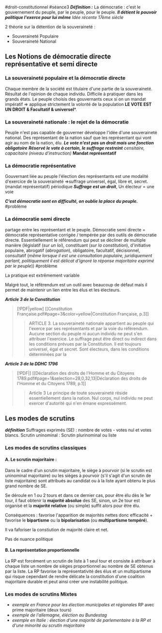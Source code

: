 #droit-constitutionnel #séance3
***Définition :***
La démocratie : c'est le gouvernement du peuple, par le peuple, pour le peuple.
***Il détient le pouvoir politique l'exerce pour lui même***
*Idée récente 17ème siècle*

2 théorie sur la détention de la souveraineté :
- Souveraineté Populaire
- Souveraineté National 

## Les Notions de démocratie directe représentative et semi directe
### La souveraineté populaire et la démocratie directe
Chaque membre de la société est titulaire d'une partie de la souveraineté. Résultat de l'opinion de chaque individu.
Difficile à pratiquer dans les grands états.
Le peuple choisis des gouvernants ceux si on un mandat impératif =>  applique strictement la volonté de la population
**LE VOTE EST UN DROIT & Facultatif & universel***.

### La souveraineté nationale : le rejet de la démocratie
Peuple n'est pas capable de gouverner développe l'idée d'une souveraineté national.
Des représentant de la nation sauf que les représentant qui vont agir au nom de la nation, élu.
***Le vote n'est pas un droit mais une fonction obligatoire***
***Réservé le vote à certain,  le suffrage restreint*** *censitaire, capacitaire (niveau d'instruction)*
**Mandat représentatif**

### La démocratie représentative
Gouvernant liée au peuple l'élection des représentants est une modalité d'exercice de la souveraineté
=>suffrage universel, égal, libre et, secret. (mandat représentatif) périodique
***Suffrage est un droit***,
Un électeur = une voie

***C'est démocratie sont en difficulté, on oublie la place du peuple.*** #problème 

### La démocratie semi directe
partage entre les représentant et le peuple.
Démocratie semi directe = démocratie représentative corrigée / tempérée par des outils de démocratie directe. Essentiellement le référendum qui peut se décliner de multiple manière (législatif (*sur un loi*), constituant (*sur la constitution*), d'initiative populaire, abrogatif (*abrogation*), obligatoire, facultatif, décisionnel, consultatif (*même lorsque il est une consultation populaire, juridiquement parlant, politiquement il est délicat d'ignoré la réponse majoritaire exprimé par le peuple*)) #problème 

La pratique est extrêmement variable

Malgré tout, le référendum est un outil avec beaucoup de défaut mais il permet de maintenir un lien entre les élus et les électeurs.

***Article 3 de  la Constitution***
> [!PDF|yellow] [[Constitution Française.pdf#page=3&color=yellow|Constitution Française, p.3]]
> > ARTICLE 3. La souveraineté nationale appartient au peuple qui l'exerce par ses représentants et par la voie du référendum. Aucune section du peuple ni aucun individu ne peut s'en attribuer l'exercice. Le suffrage peut être direct ou indirect dans les conditions prévues par la Constitution. Il est toujours universel, égal et secret. Sont électeurs, dans les conditions déterminées par la


***Article 3 de  la DDHC 1796***
> [!PDF|] [[Déclaration des droits de l'Homme et du Citoyens 1789.pdf#page=1&selection=28,0,32,13|Déclaration des droits de l'Homme et du Citoyens 1789, p.1]]
> > Article 3 Le principe de toute souveraineté réside essentiellement dans la nation. Nul corps, nul individu ne peut exercer d'autorité qui n'en émane expressément.

## Les modes de scrutins
***définition***
Suffrages exprimés (SE) : nombre de votes - votes nul et votes blancs.
Scrutin uninominal :
Scrutin plurinominal ou liste

### Les modes de scrutins classiques

#### A. Le scrutin majoritaire :
Dans le cadre d'un scrutin majoritaire, le siège à pourvoir (si le scrutin est uninominal majoritaire) ou les sièges à pourvoir (s'il s'agit d'un scrutin de liste majoritaire) sont attribués au candidat ou à la liste ayant obtenu le plus grand nombre de SE. 

Se déroule en 1 ou 2 tours et dans ce dernier cas, pour être élu dès le 1er tour, il faut obtenir la **majorité absolue** des SE, sinon, un 2e tour est organisé et la **majorité relative** (ou simple) suffit alors pour être élu. 

Conséquences : favorise l'apparition de majorités nettes donc efficacité + favorise le **bipartisme** ou la **bipolarisation** (ou **multipartisme tempéré**).

Il va faforiser la constiution de majorité claire et net.

Pas de nuance politique

#### B. La représentation proportionnelle
La RP est forcément un scrutin de liste à 1 seul tour et consiste à attribuer à chaque liste un nombre de sièges proportionnel au nombre de SE obtenus par la liste. La RP favorise la représentativité des élus et un multipartisme qui risque cependant de rendre délicate la constitution d'une coalition majoritaire durable et peut ainsi créer une instabilité politique.

### Les modes de scrutins Mixtes
- *exemple en France pour les élection municipales et régionales* RP avec prime majoritaire (deux tours)
- *exemple de l'allemagne, éléction au Bundestag*
- *exemple en Italie : élection d'une majorité de parlementaire à la RP et d'une minorité au scrutin majoritaire*


